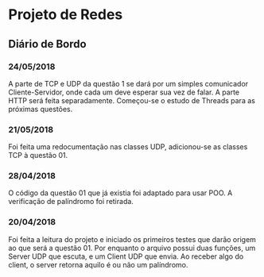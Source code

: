 ﻿# Projeto de Redes
## Diário de Bordo

### 24/05/2018
A parte de TCP e UDP da questão 1 se dará por um simples comunicador Cliente-Servidor, onde cada um deve esperar sua vez de falar. A parte HTTP será feita separadamente. Começou-se o estudo de Threads para as próximas questões.

### 21/05/2018
Foi feita uma redocumentação nas classes UDP, adicionou-se as classes TCP à questão 01.

### 28/04/2018
O código da questão 01 que já existia foi adaptado para usar POO. A verificação de palíndromo foi retirada.

### 20/04/2018
Foi feita a leitura do projeto e iniciado os primeiros testes que darão origem ao que será a questão 01. Por enquanto o arquivo possui duas funções, um Server UDP que escuta, e um Client UDP que envia. Ao receber algo do client, o server retorna aquilo é ou não um palíndromo. 

